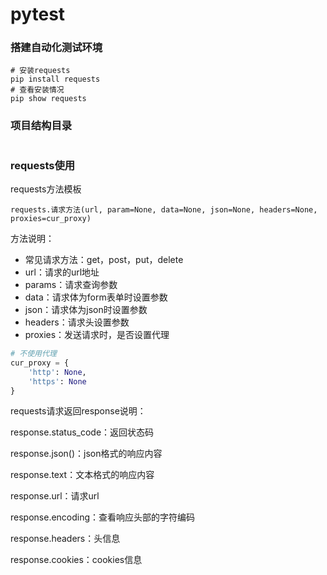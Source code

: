 # pytest
### 搭建自动化测试环境

```shell
# 安装requests
pip install requests
# 查看安装情况
pip show requests
```

### 项目结构目录

```

```

### requests使用

requests方法模板

`requests.请求方法(url, param=None, data=None, json=None, headers=None, proxies=cur_proxy)`

方法说明：

- 常见请求方法：get，post，put，delete
- url：请求的url地址
- params：请求查询参数
- data：请求体为form表单时设置参数
- json：请求体为json时设置参数
- headers：请求头设置参数
- proxies：发送请求时，是否设置代理

```python
# 不使用代理
cur_proxy = {
    'http': None,
    'https': None
}
```

requests请求返回response说明：

response.status_code：返回状态码

response.json()：json格式的响应内容

response.text：文本格式的响应内容

response.url：请求url

response.encoding：查看响应头部的字符编码

response.headers：头信息

response.cookies：cookies信息
